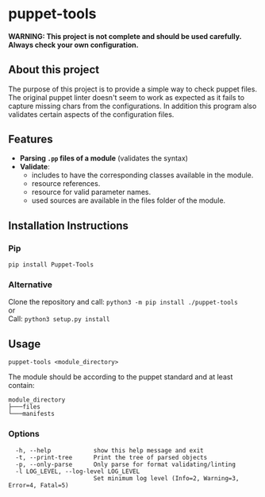 # puppet-tools
#### WARNING: This project is not complete and should be used carefully. Always check your own configuration.

## About this project
The purpose of this project is to provide a simple way to check puppet files. The original puppet linter doesn't seem to work as expected as it fails to capture missing chars from the configurations.
In addition this program also validates certain aspects of the configuration files.

## Features
- **Parsing `.pp` files of a module** (validates the syntax)
- **Validate**:
   - includes to have the corresponding classes available in the module.
   - resource references.
   - resource for valid parameter names.
   - used sources are available in the files folder of the module.

## Installation Instructions
### Pip
`pip install Puppet-Tools`

### Alternative
Clone the repository and call: `python3 -m pip install ./puppet-tools`  
or  
Call: `python3 setup.py install`


## Usage

`puppet-tools <module_directory>`  

The module should be according to the puppet standard and at least contain:
```text
module_directory
├───files
└───manifests
```

### Options
```text
  -h, --help            show this help message and exit
  -t, --print-tree      Print the tree of parsed objects
  -p, --only-parse      Only parse for format validating/linting
  -l LOG_LEVEL, --log-level LOG_LEVEL
                        Set minimum log level (Info=2, Warning=3, Error=4, Fatal=5)
```